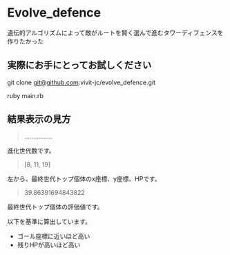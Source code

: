 # Evolve_defence

遺伝的アルゴリズムによって敵がルートを賢く選んで進むタワーディフェンスを作りたかった

## 実際にお手にとってお試しください

git clone git@github.com:vivit-jc/evolve_defence.git

ruby main.rb

## 結果表示の見方

> ................

進化世代数です。

> [8, 11, 19]

左から、最終世代トップ個体のx座標、y座標、HPです。

> 39.86391694843822

最終世代トップ個体の評価値です。

以下を基準に算出しています。

- ゴール座標に近いほど高い
- 残りHPが高いほど高い